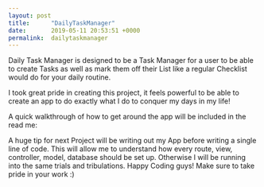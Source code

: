 ```yaml
---
layout: post
title:      "DailyTaskManager"
date:       2019-05-11 20:53:51 +0000
permalink:  dailytaskmanager
---
```


Daily Task Manager is designed to be a Task Manager for a user to be able to create Tasks as well as mark them off their List like a regular Checklist would do for your daily routine. 

I took great pride in creating this project, it feels powerful to be able to create an app to do exactly what I do to conquer my days in my life! 

A quick walkthrough of how to get around the app will be included in the read me: [](http://https://github.com/gsmith77/DailyTaskManager/blob/master/README.md)

A huge tip for next Project will be writing out my App before writing a single line of code. This will allow me to understand how every route, view, controller, model, database should be set up. Otherwise I will be running into the same trials and tribulations. Happy Coding guys! Make sure to take pride in your work :)


